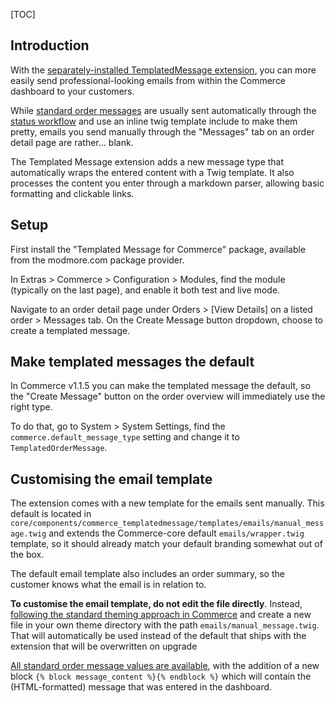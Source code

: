 [TOC]

## Introduction

With the [separately-installed TemplatedMessage extension](https://modmore.com/commerce/extensions/templated-message/), you can more easily send professional-looking emails from within the Commerce dashboard to your customers.

While [standard order messages](../Orders/Messages) are usually sent automatically through the [status workflow](../Statuses) and use an inline twig template include to make them pretty, emails you send manually through the "Messages" tab on an order detail page are rather... blank.

The Templated Message extension adds a new message type that automatically wraps the entered content with a Twig template. It also processes the content you enter through a markdown parser, allowing basic formatting and clickable links. 

## Setup

First install the "Templated Message for Commerce" package, available from the modmore.com package provider.

In Extras > Commerce > Configuration > Modules, find the module (typically on the last page), and enable it both test and live mode. 

Navigate to an order detail page under Orders > [View Details] on a listed order > Messages tab. On the Create Message button dropdown, choose to create a templated message. 

## Make templated messages the default

In Commerce v1.1.5 you can make the templated message the default, so the "Create Message" button on the order overview will immediately use the right type. 

To do that, go to System > System Settings, find the `commerce.default_message_type` setting and change it to `TemplatedOrderMessage`.

## Customising the email template

The extension comes with a new template for the emails sent manually. This default is located in `core/components/commerce_templatedmessage/templates/emails/manual_message.twig` and extends the Commerce-core default `emails/wrapper.twig` template, so it should already match your default branding somewhat out of the box.

The default email template also includes an order summary, so the customer knows what the email is in relation to. 

**To customise the email template, do not edit the file directly**. Instead, [following the standard theming approach in Commerce](../03_Front-end_Theming) and create a new file in your own theme directory with the path `emails/manual_message.twig`. That will automatically be used instead of the default that ships with the extension that will be overwritten on upgrade 

[All standard order message values are available](../Orders/Messages), with the addition of a new block `{% block message_content %}{% endblock %}` which will contain the (HTML-formatted) message that was entered in the dashboard.
